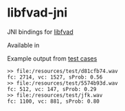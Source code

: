 # libfvad-jni

JNI bindings for [libfvad](https://github.com/dpirch/libfvad/tree/master)

Available in [](https://mvnrepository.com/artifact/io.vacco.fvad)

Example output from [test cases](./src/test/java/io/vacco/fvad/FvContextTest.java)

```
>> file:/resources/test/d81cfb74.wav
fc: 2714, vc: 1527, sProb: 0.56
>> file:/resources/test/5574b93d.wav
fc: 512, vc: 147, sProb: 0.29
>> file:/resources/test/jfk.wav
fc: 1100, vc: 881, sProb: 0.80
```